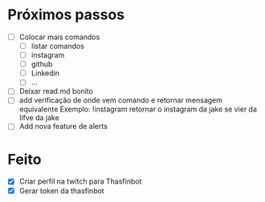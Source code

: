# Próximos passos
- [ ] Colocar mais comandos
    - [ ] listar comandos
    - [ ] instagram
    - [ ] github
    - [ ] Linkedin
    - [ ] ...
- [ ] Deixar read.md bonito
- [ ] add verificação de onde vem comando e retornar mensagem equivalente
    Exemplo: !instagram retornar o instagram da jake se vier da lifve da jake
-[ ] Add nova feature de alerts

# Feito
- [X] Criar perfil na twitch para Thasfinbot
- [X] Gerar token da thasfinbot